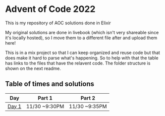 # Advent of Code 2022
This is my repository of AOC solutions done in Elixir

My original solutions are done in livebook (which isn't very shareable since it's locally hosted), so I move them to a different file after and upload them here!
 
This is in a mix project so that I can keep organized and reuse code but that does make it hard to parse what's happening. So to help with that the table has links to the files that have the relavent code. The folder structure is shown on the next readme.

## Table of times and solutions
| Day | Part 1 | Part 2 |
| --- | --- | --- |
| [Day 1](aoc_2022/lib/2022/day-1/calories.ex) | 11/30 ~9:30PM | 11/30 ~9:35PM |

